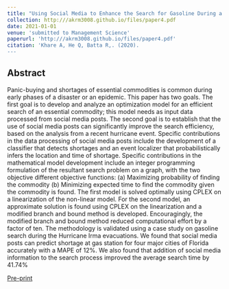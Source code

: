 ```yaml
---
title: "Using Social Media to Enhance the Search for Gasoline During a Hurricane Evacuation Event"
collection: http:///akrm3008.github.io/files/paper4.pdf
date: 2021-01-01
venue: 'submitted to Management Science'
paperurl: 'http:///akrm3008.github.io/files/paper4.pdf'
citation: 'Khare A, He Q, Batta R,. (2020). 
---
```


## Abstract 

Panic-buying and shortages of essential commodities is common during early phases of a disaster or an epidemic. This paper has two goals. The first goal is to
develop and analyze an optimization model for an efficient search of an essential commodity; this model needs as input data processed from social media posts. The second goal is to establish that the use of social media posts can significantly improve the search efficiency, based on the analysis from a recent hurricane event. Specific contributions in the 
data processing of social media posts include the development of a classifier that detects shortages and an event localizer that probabilistically infers the location and time of 
shortage. Specific contributions in the mathematical model development include an integer programming formulation of the resultant search problem on a graph, with the two objective different objective functions: (a) Maximizing probability of finding the commodity (b) Minimizing expected time to find the commodity given the commodity is found. The first model  is solved optimally using CPLEX on a linearization of the non-linear model. For the second model, an approximate solution is found using CPLEX on the linearization and a modified branch and bound method is developed. Encouragingly, the modified branch and bound method reduced computational effort by a factor of ten. The methodology is validated using a  case study on gasoline search during the Hurricane Irma evacuations. We found that social media posts can predict shortage at gas station for four major cities of Florida accurately with a MAPE of 12\%. We also found that addition of social media information to the search process improved the average search time by 41.74\%

[Pre-print](http:///akrm3008.github.io/files/paper4.pdf)

